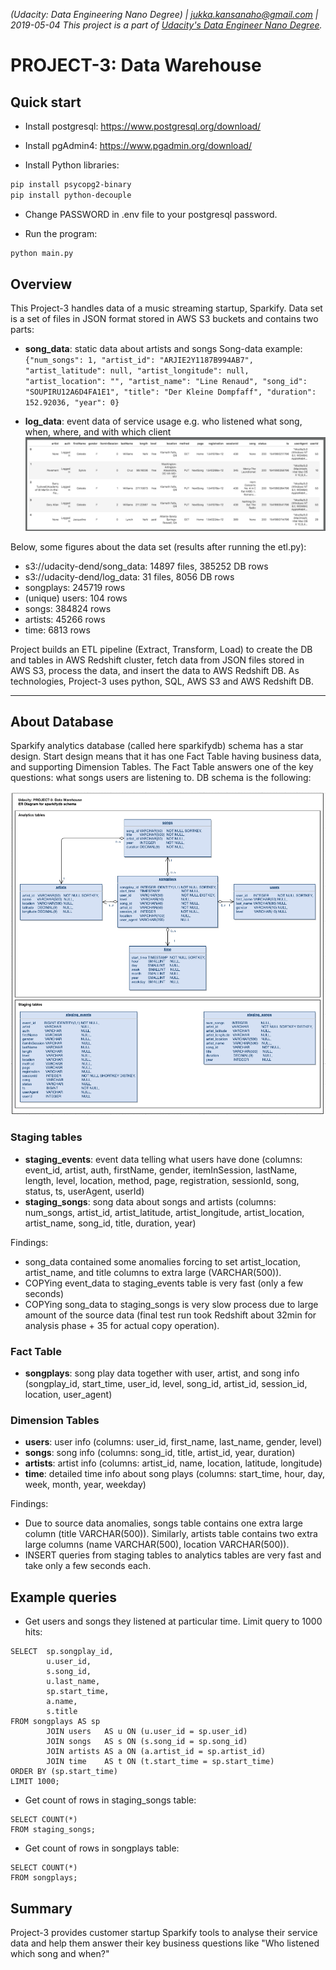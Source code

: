 _(Udacity: Data Engineering Nano Degree) | jukka.kansanaho@gmail.com | 2019-05-04_
_This project is a part of [Udacity's Data Engineer Nano Degree](https://eu.udacity.com/course/data-engineer-nanodegree--nd027)._

# PROJECT-3: Data Warehouse

## Quick start

- Install postgresql: https://www.postgresql.org/download/

- Install pgAdmin4: https://www.pgadmin.org/download/

- Install Python libraries:

```bash
pip install psycopg2-binary
pip install python-decouple
```

- Change PASSWORD in .env file to your postgresql password.

- Run the program:

```bash
python main.py
```

## Overview

This Project-3 handles data of a music streaming startup, Sparkify. Data set is a set of files in JSON format stored in AWS S3 buckets and contains two parts:

- **song_data**: static data about artists and songs
  Song-data example:
  `{"num_songs": 1, "artist_id": "ARJIE2Y1187B994AB7", "artist_latitude": null, "artist_longitude": null, "artist_location": "", "artist_name": "Line Renaud", "song_id": "SOUPIRU12A6D4FA1E1", "title": "Der Kleine Dompfaff", "duration": 152.92036, "year": 0}`

- **log_data**: event data of service usage e.g. who listened what song, when, where, and with which client
  ![Log-data example (log-data/2018/11/2018-11-12-events.json)](image/Udacity-DEND-C3-Project3-LogDataExample-20190504.png)

Below, some figures about the data set (results after running the etl.py):

- s3://udacity-dend/song_data: 14897 files, 385252 DB rows
- s3://udacity-dend/log_data: 31 files, 8056 DB rows
- songplays: 245719 rows
- (unique) users: 104 rows
- songs: 384824 rows
- artists: 45266 rows
- time: 6813 rows

Project builds an ETL pipeline (Extract, Transform, Load) to create the DB and tables in AWS Redshift cluster, fetch data from JSON files stored in AWS S3, process the data, and insert the data to AWS Redshift DB. As technologies, Project-3 uses python, SQL, AWS S3 and AWS Redshift DB.

---

## About Database

Sparkify analytics database (called here sparkifydb) schema has a star design. Start design means that it has one Fact Table having business data, and supporting Dimension Tables. The Fact Table answers one of the key questions: what songs users are listening to. DB schema is the following:

![SparkifyDB schema as ER Diagram](image/Udacity-DEND-C3-Project3-ERD-20190517v1.png)

### Staging tables

- **staging_events**: event data telling what users have done (columns: event_id, artist, auth, firstName, gender, itemInSession, lastName, length, level, location, method, page, registration, sessionId, song, status, ts, userAgent, userId)
- **staging_songs**: song data about songs and artists (columns: num_songs, artist_id, artist_latitude, artist_longitude, artist_location, artist_name, song_id, title, duration, year)

Findings:

- song_data contained some anomalies forcing to set artist_location, artist_name, and title columns to extra large (VARCHAR(500)).
- COPYing event_data to staging_events table is very fast (only a few seconds)
- COPYing song_data to staging_songs is very slow process due to large amount of the source data (final test run took Redshift about 32min for analysis phase + 35 for actual copy operation).

### Fact Table

- **songplays**: song play data together with user, artist, and song info (songplay_id, start_time, user_id, level, song_id, artist_id, session_id, location, user_agent)

### Dimension Tables

- **users**: user info (columns: user_id, first_name, last_name, gender, level)
- **songs**: song info (columns: song_id, title, artist_id, year, duration)
- **artists**: artist info (columns: artist_id, name, location, latitude, longitude)
- **time**: detailed time info about song plays (columns: start_time, hour, day, week, month, year, weekday)

Findings:

- Due to source data anomalies, songs table contains one extra large column (title VARCHAR(500)). Similarly, artists table contains two extra large columns (name VARCHAR(500), location VARCHAR(500)).
- INSERT queries from staging tables to analytics tables are very fast and take only a few seconds each.

## Example queries

- Get users and songs they listened at particular time. Limit query to 1000 hits:

```
SELECT  sp.songplay_id,
        u.user_id,
        s.song_id,
        u.last_name,
        sp.start_time,
        a.name,
        s.title
FROM songplays AS sp
        JOIN users   AS u ON (u.user_id = sp.user_id)
        JOIN songs   AS s ON (s.song_id = sp.song_id)
        JOIN artists AS a ON (a.artist_id = sp.artist_id)
        JOIN time    AS t ON (t.start_time = sp.start_time)
ORDER BY (sp.start_time)
LIMIT 1000;
```

- Get count of rows in staging_songs table:

```
SELECT COUNT(*)
FROM staging_songs;
```

- Get count of rows in songplays table:

```
SELECT COUNT(*)
FROM songplays;
```

## Summary

Project-3 provides customer startup Sparkify tools to analyse their service data and help them answer their key business questions like "Who listened which song and when?"
